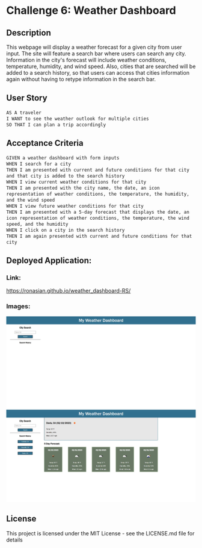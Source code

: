 # Challenge 6: Weather Dashboard

## Description
This webpage will display a weather forecast for a given city from user input. The site will feature a search bar where users can search any city. Information in the city's forecast will include weather conditions, temperature, humidity, and wind speed. Also, cities that are searched will be added to a search history, so that users can access that cities information again without having to retype information in the search bar.

## User Story
```
AS A traveler
I WANT to see the weather outlook for multiple cities
SO THAT I can plan a trip accordingly
```

## Acceptance Criteria
```
GIVEN a weather dashboard with form inputs
WHEN I search for a city
THEN I am presented with current and future conditions for that city and that city is added to the search history
WHEN I view current weather conditions for that city
THEN I am presented with the city name, the date, an icon representation of weather conditions, the temperature, the humidity, and the wind speed
WHEN I view future weather conditions for that city
THEN I am presented with a 5-day forecast that displays the date, an icon representation of weather conditions, the temperature, the wind speed, and the humidity
WHEN I click on a city in the search history
THEN I am again presented with current and future conditions for that city
```

## Deployed Application:
### Link:
https://ronasian.github.io/weather_dashboard-RS/

### Images:
![initial-dash](./assets/images/initial%20page.jpg)
![functional-dash](./assets/images/functional%20application.jpg)

## License
This project is licensed under the MIT License - see the LICENSE.md file for details
